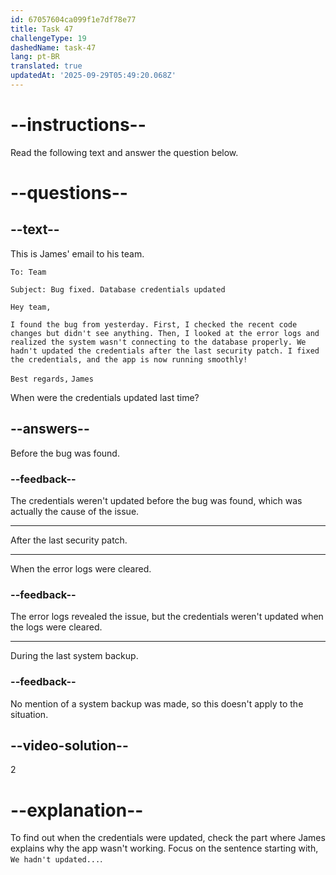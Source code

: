 ```yaml
---
id: 67057604ca099f1e7df78e77
title: Task 47
challengeType: 19
dashedName: task-47
lang: pt-BR
translated: true
updatedAt: '2025-09-29T05:49:20.068Z'
---
```


<!-- READING -->

# --instructions--

Read the following text and answer the question below.

# --questions--

## --text--

This is James' email to his team.

`To: Team`

`Subject: Bug fixed. Database credentials updated`

`Hey team,`

`I found the bug from yesterday. First, I checked the recent code changes but didn't see anything. Then, I looked at the error logs and realized the system wasn't connecting to the database properly. We hadn't updated the credentials after the last security patch. I fixed the credentials, and the app is now running smoothly!`

`Best regards,`
`James`

When were the credentials updated last time?

## --answers--

Before the bug was found.

### --feedback--

The credentials weren't updated before the bug was found, which was actually the cause of the issue.

---

After the last security patch.

---

When the error logs were cleared.

### --feedback--

The error logs revealed the issue, but the credentials weren't updated when the logs were cleared.

---

During the last system backup.

### --feedback--

No mention of a system backup was made, so this doesn't apply to the situation.

## --video-solution--

2

# --explanation--

To find out when the credentials were updated, check the part where James explains why the app wasn't working. Focus on the sentence starting with, `We hadn't updated...`. 
